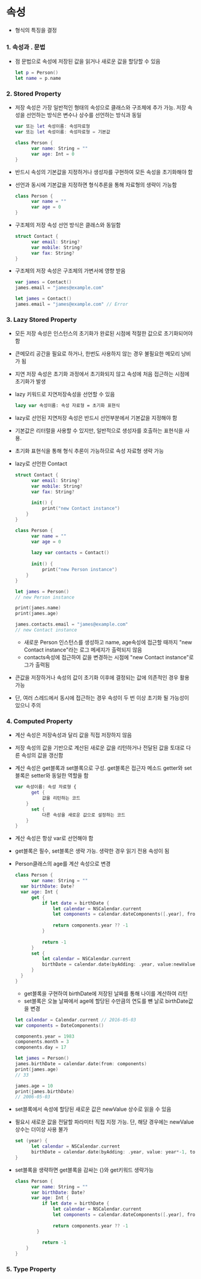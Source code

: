 # 속성

- 형식의 특징을 결정

  

### 1. 속성과 . 문법

- 점 문법으로 속성에 저장된 값을 읽거나 새로운 값을 할당할 수 있음

  ```swift
  let p = Person()
  let name = p.name
  ```



### 2. Stored Property

- 저장 속성은 가장 일반적인 형태의 속성으로 클래스와 구조체에 추가 가능. 저장 속성을 선언하는 방식은 변수나 상수를 선언하는 방식과 동일

  ```swift
  var 또는 let 속성이름: 속성자료형
  var 또는 let 속성이름: 속성자료형 = 기본값
  ```

  ```swift
  class Person {
  		var name: String = ""
    	var age: Int = 0
  }
  ```

- 반드시 속성의 기본값을 지정하거나 생성자를 구현하여 모든 속성을 초기화해야 함

- 선언과 동시에 기본값을 지정하면 형식추론을 통해 자료형의 생략이 가능함

  ```swift
  class Person {
    	var name = ""
    	var age = 0
  }
  ```

- 구조체의 저장 속성 선언 방식은 클래스와 동일함

  ```swift
  struct Contact {
    	var email: String?
    	var mobile: String?
    	var fax: String?
  }
  ```

- 구조체의 저장 속성은 구조체의 가변서에 영향 받음

  ```swift
  var james = Contact()
  james.email = "james@example.com"
  ```

  ```swift
  let james = Contact()
  james.email = "james@example.com" // Error
  ```

  

### 3. Lazy Stored Property

- 모든 저장 속성은 인스턴스의 초기화가 완료된 시점에 적절한 값으로 초기화되어야 함

- 큰메모리 공간을 필요로 하거나, 한번도 사용하지 않는 경우 불필요한 메모리 낭비가 됨

- 지연 저장 속성은 초기화 과정에서 초기화되지 않고 속성에 처음 접근하는 시점에 초기화가 발생

- lazy 키워드로 지연저장속성을 선언할 수 있음

  ```swift
  lazy var 속성이름: 속성 자료형 = 초기화 표현식
  ```

- lazy로 선언된 지연저장 속성은 반드시 선언부분에서 기본값을 지정해야 함

- 기본값은 리터럴을 사용할 수 있지만, 일반적으로 생성자를 호출하는 표현식을 사용.

- 초기화 표현식을 통해 형식 추론이 가능하므로 속성 자료형 생략 가능

- lazy로 선언한 Contact

  ```swift
  struct Contact {
    	var email: String?
    	var mobile: String?
    	var fax: String?
    
    	init() {
        	print("new Contact instance")
      }
  }
  
  class Person {
    	var name = ""
    	var age = 0
    	
    	lazy var contacts = Contact()
    
    	init() {
        	print("new Person instance")
      }
  }
  
  let james = Person()
  // new Person instance
  
  print(james.name)
  print(james.age)
  
  james.contacts.email = "james@example.com"
  // new Contact instance
  ```

  - 새로운 Person 인스턴스를 생성하고 name, age속성에 접근할 때까지 "new Contact instance"라는 로그 메세지가 출력되지 않음
  - contacts속성에 접근하여 값을 변경하는 시점에 "new Contact instance"로그가 출력됨

- 큰값을 저장하거나 속성의 값이 초기화 이후에 결정되는 값에 의존적인 경우 활용 가능

- 단, 여러 스레드에서 동시에 접근하는 경우 속성이 두 번 이상 초기화 될 가능성이 있으니 주의 



### 4. Computed Property

- 계산 속성은 저장속성과 달리 값을 직접 저장하지 않음

- 저장 속성의 값을 기반으로 계산된 새로운 값을 리턴하거나 전달된 값을 토대로 다른 속성의 값을 갱신함

- 계산 속성은 get블록과 set블록으로 구성. get블록은 접근자 메소드 getter와 set블록은 setter와 동일한 역할을 함

  ```swift
  var 속성이름: 속성 자료형 {
    	get {
        	값을 리턴하는 코드
      }
    	set {
        	다른 속성을 새로운 값으로 설정하는 코드
      }
  }
  ```

- 계산 속성은 항상 var로 선언해야 함

- get블록은 필수, set블록은 생략 가능. 생략한 경우 읽기 전용 속성이 됨

- Person클래스의 age를 계산 속성으로 변경

  ```swift
  class Person {
    	var name: String = ""
    var birthDate: Date?
    var age: Int {
      	get {
          	if let date = birthDate {
              	let calendar = NSCalendar.current
              	let components = calendar.dateComponents([.year], from: date, to: Date())
              	
              	return components.year ?? -1
            }
          
          	return -1
        }
      	set {
          	let calendar = NSCalendar.current
          	birthDate = calendar.date(byAdding: .year, value:newValue*-1, to: Date())
        }
    }
  }
  ```

  - get블록을 구현하여 birthDate에 저장된 날짜를 통해 나이를 계산하여 리턴
  - set블록은 오늘 날짜에서 age에 할당된 수만큼의 연도를 뺸 날로 birthDate값을 변경

  ```swift
  let calendar = Calendar.current // 2016-05-03
  var components = DateComponents()
  
  components.year = 1983
  components.month = 3
  components.day = 17
  
  let james = Person()
  james.birthDate = calendar.date(from: components)
  print(james.age)
  // 33
  
  james.age = 10
  print(james.birthDate)
  // 2006-05-03
  ```

- set블록에서 속성에 할당된 새로운 값은 newValue 상수로 읽을 수 있음

- 필요시 새로운 값을 전달할 파라미터 직접 지정 가능. 단, 해당 경우에는 newValue상수는 더이상 사용 불가

  ```swift
  set (year) {
    	let calendar = NSCalendar.current
    	birthDate = calendar.date(byAdding: .year, value: year*-1, to: Date())
  }
  ```

- set블록을 생략하면 get블록을 감싸는 {}와 get키워드 생략가능

  ```swift
  class Person {
    	var name: String = ""
    	var birthDate: Date?
    	var age: Int {
        	if let date = birthDate {
            	let calendar = NSCalendar.current
            	let components = calendar.dateComponents([.year], from: date, to: Date())
            
            	return components.year ?? -1
          }
        
        	return -1
      }
  }
  ```



### 5. Type Property

